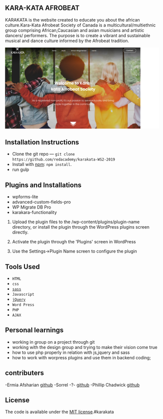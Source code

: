 
## KARA-KATA AFROBEAT


KARAKATA is the website created to educate you about the african culture.Kara-Kata Afrobeat Society of Canada is a multicultural/multiethnic group comprising African,Caucasian and asian musicians and artistic dancers/ performers. The purpose is to create a vibrant and sustainable musical and dance culture informed by the Afrobeat tradition.

![karakata-image](karakata.png)

## Installation Instructions

* Clone the git repo — `git clone
  https://github.com/redacademy/karakata-WS2-2019`  
* Install with [npm](https://www.npmjs.com/): `npm install`.
* run gulp

## Plugins and Installations

-  wpforms-lite
- advanced-custom-fields-pro
- WP Migrate DB Pro
- karakara-functionality
1.  Upload the plugin files to the /wp-content/plugins/plugin-name directory, or install the plugin through the WordPress plugins screen directly.
2. Activate the plugin through the 'Plugins' screen in WordPress

3. Use the Settings->Plugin Name screen to configure the plugin

## Tools Used
* `HTML`
* `css`
* [`sass`](https://sass-lang.com/) 
* `Javascript`
* [`jQuery`](https://jquery.com/) 
* `Word Press`
* `PHP`
* `AJAX`

## Personal learnings

* working in group on a project through git
* working with the design group and trying to make their vision come true
* how to use php properly in relation with js,jquery and sass 
* how to  work with worpress plugins and use them in backend coding;
## contributers

-Ermia Afsharian [github](https://github.com/ermia-afshaian)
-Sorrel -?- [github](https://github.com/Sorrelljs)
-Phillip Chadwick [github](https://github.com/smeggins)
## License

The code is available under the [MIT license](LICENSE.txt).#karakata
